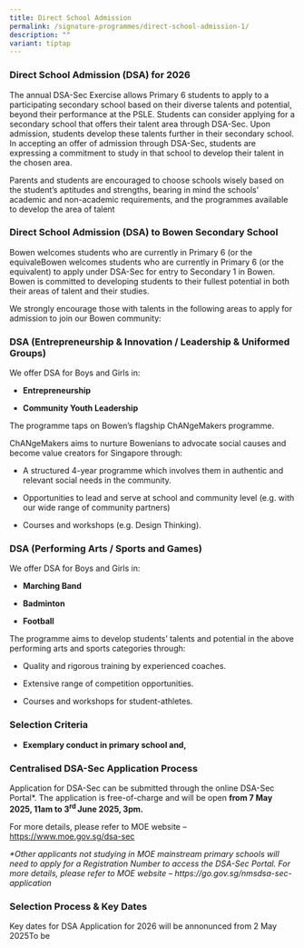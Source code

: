 ```yaml
---
title: Direct School Admission
permalink: /signature-programmes/direct-school-admission-1/
description: ""
variant: tiptap
---
```

<h3>Direct School Admission (DSA) for 2026</h3>
<p>The annual DSA-Sec Exercise allows Primary 6 students to apply to a participating
secondary school based on their diverse talents and potential, beyond their
performance at the PSLE. Students can consider applying for a secondary
school that offers their talent area through DSA-Sec. Upon admission, students
develop these talents further in their secondary school. In accepting an
offer of admission through DSA-Sec, students are expressing a commitment
to study in that school to develop their talent in the chosen area.</p>
<p>Parents and students are encouraged to choose schools wisely based on
the student’s aptitudes and strengths, bearing in mind the schools’ academic
and non-academic requirements, and the programmes available to develop
the area of talent</p>
<h3>Direct School Admission (DSA) to Bowen Secondary School</h3>
<p>Bowen welcomes students who are currently in Primary 6 (or the equivaleBowen
welcomes students who are currently in Primary 6 (or the equivalent) to
apply under DSA-Sec for entry to Secondary 1 in Bowen. Bowen is committed
to developing students to their fullest potential in both their areas of
talent and their studies.&nbsp;</p>
<p>We strongly encourage those with talents in the following areas to apply
for admission to join our Bowen community:</p>
<h3>DSA (Entrepreneurship &amp; Innovation / Leadership &amp; Uniformed Groups)</h3>
<p>We offer DSA for Boys and Girls in:</p>
<ul data-tight="true" class="tight">
<li>
<p><strong>Entrepreneurship</strong>
</p>
</li>
<li>
<p><strong>Community Youth Leadership</strong>
</p>
</li>
</ul>
<p>The programme taps on Bowen’s flagship ChANgeMakers programme.</p>
<p>ChANgeMakers aims to nurture Bowenians to advocate social causes and become
value creators for Singapore through:</p>
<ul data-tight="true" class="tight">
<li>
<p>A structured 4-year programme which involves them in authentic and relevant
social needs in the community.</p>
</li>
<li>
<p>Opportunities to lead and serve at school and community level (e.g. with
our wide range of community partners)</p>
</li>
<li>
<p>Courses and workshops (e.g. Design Thinking).</p>
</li>
</ul>
<h3>DSA (Performing Arts / Sports and Games)</h3>
<p>We offer DSA for Boys and Girls in:</p>
<ul data-tight="true" class="tight">
<li>
<p><strong>Marching Band</strong>
</p>
</li>
<li>
<p><strong>Badminton</strong>
</p>
</li>
<li>
<p><strong>Football</strong>
</p>
</li>
</ul>
<p>The programme aims to develop students’ talents and potential in the above
performing arts and sports categories through:</p>
<ul data-tight="true" class="tight">
<li>
<p>Quality and rigorous training by experienced coaches.</p>
</li>
<li>
<p>Extensive range of competition opportunities.</p>
</li>
<li>
<p>Courses and workshops for student-athletes.</p>
</li>
</ul>
<h3>Selection Criteria</h3>
<ul data-tight="true" class="tight">
<li>
<p><strong>Exemplary conduct in primary school and,</strong>
</p>
<p></p>
</li>
</ul>
<h3>Centralised DSA-Sec Application Process</h3>
<p>Application for DSA-Sec can be submitted through the online DSA-Sec Portal*.
The application is free-of-charge and will be open <strong>from 7 May 2025, 11am to 3<sup>rd </sup>June 2025, 3pm.</strong>
</p>
<p>For more details, please refer to MOE website – <a href="https://www.moe.gov.sg/dsa-sec" rel="noopener nofollow" target="_blank">https://www.moe.gov.sg/dsa-sec</a>
</p>
<p><em>*Other applicants not studying in MOE mainstream primary schools will need to apply for a Registration Number to access the DSA-Sec Portal. For more details, please refer to MOE website – <a rel="noopener noreferrer nofollow" target="_blank">https://go.gov.sg/nmsdsa-sec-application</a></em>
</p>
<h3>Selection Process &amp; Key Dates</h3>
<p>Key dates for DSA Application for 2026 will be annonunced from 2 May 2025To
be</p>